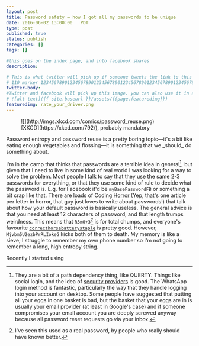 ```yaml
---
layout: post
title: Password safety – how I got all my passwords to be unique
date: 2016-06-02 13:00:00   PDT
type: post
published: true
status: publish
categories: []
tags: []

#this goes on the index page, and into facebook shares
description: 

# This is what twitter will pick up if someone tweets the link to this page 
# 110 marker 1234567890123456789012345678901234567890123456789012345678901234567890123456789012345678901234567890123456789
twitter-body:
#Twitter and facebook will pick up this image. you can also use it in a post with:
# ![alt text]({{ site.baseurl }}/assets/{{page.featuredimg}}) 
featuredimg: rate_your_driver.png
---
```


<figure class="half-width right">
![](http://imgs.xkcd.com/comics/password_reuse.png)
<figcaption>
[XKCD](https://xkcd.com/792/), probably mandatory
</figcaption>
</figure>
Password entropy and password reuse is a pretty boring topic&mdash;it's a bit like eating enough vegetables and flossing&mdash;it is something that we _should_ do something about.

I'm in the camp that thinks that passwords are a terrible idea in general[^1], but given that I need to live in some kind of real world I was looking for a way to solve the problem. Most people I talk to say that they use the same 2-3 passwords for everything, or that they use some kind of rule to decide what the password is. E.g. for Facebook it'd be `myBasePasswordFB` or something a bit crap like that. There are loads of Coding [H](https://blog.codinghorror.com/your-password-is-too-damn-short/)[o](https://blog.codinghorror.com/i-just-logged-in-as-you-how-it-happened/)[r](https://blog.codinghorror.com/the-dirty-truth-about-web-passwords/)[r](https://blog.codinghorror.com/youre-probably-storing-passwords-incorrectly/)[o](https://blog.codinghorror.com/passwords-vs-pass-phrases/)[r](https://blog.codinghorror.com/passphrase-evangelism/) (Yep, that's one article per letter in horror, that guy just loves to write about passwords!) that talk about how your default password is basically useless. The general advice is that you need at least 12 characters of password, and that length trumps weirdness. This means that `R3m0+3`[^2] is for total chumps, and everyone's favourite [`correcthorsebatterystaple`](http://correcthorsebatterystaple.net/) is pretty good. However, `Mjvbm5U2ezbPrRLIokeG` kicks both of them to death. My memory is like a sieve; I struggle to remember my own phone number so I'm not going to remember a long, high entropy string.

Recently I started using

[^1]: They are a bit of a path dependency thing, like QUERTY. Things like social login, and the idea of [security providers](https://diogomonica.com/posts/password-security-why-the-horse-battery-staple-is-not-correct/) is good. The WhatsApp login method is fantastic, particularly the way that they handle logging into your account on desktop. Some people have suggested that putting all your eggs in one basket is bad, but the basket that your eggs are in is usually your email provider (at least in Google's case) and if someone compromises your email account you are deeply screwed anyway because all password reset requests go via your inbox.

[^2]: I've seen this used as a real password, by people who really should have known better.